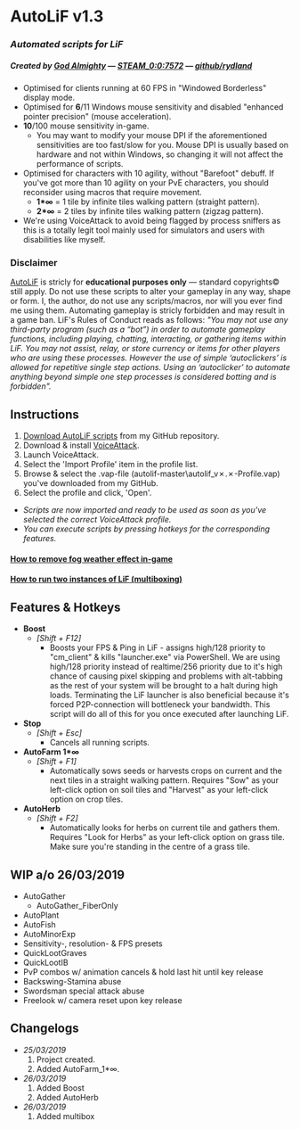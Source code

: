 # AutoLiF  v1.3
### _*Automated scripts for LiF*_ 
##### _*Created by [God Almighty](https://i.kym-cdn.com/photos/images/original/001/171/120/b2d.jpg) — [STEAM_0:0:7572](https://steamcommunity.com/id/mcbenis/) — [github/rydland](https://github.com/rydland)*_
* Optimised for clients running at 60 FPS in "Windowed Borderless" display mode.
* Optimised for __6__/11 Windows mouse sensitivity and disabled "enhanced pointer precision" (mouse acceleration).
* __10__/100 mouse sensitivity in-game.
  * You may want to modify your mouse DPI if the aforementioned sensitivities are too fast/slow for you. Mouse DPI is usually based on hardware and not within Windows, so changing it will not affect the performance of scripts.
* Optimised for characters with 10 agility, without "Barefoot" debuff. If you've got more than 10 agility on your PvE characters, you should reconsider using macros that require movement.
  * __1*∞__ = 1 tile by infinite tiles walking pattern (straight pattern).
  * __2*∞__ = 2 tiles by infinite tiles walking pattern (zigzag pattern).
* We're using VoiceAttack to avoid being flagged by process sniffers as this is a totally legit tool mainly used for simulators and users with disabilities like myself.
### Disclaimer
[AutoLiF](https://github.com/rydland/autolif) is stricly for __educational purposes only__ — standard copyrights© still apply.
Do not use these scripts to alter your gameplay in any way, shape or form. I, the author, do not use any scripts/macros, nor will you ever find me using them. Automating gameplay is stricly forbidden and may result in a game ban. LiF's Rules of Conduct reads as follows: _"You may not use any third-party program (such as a “bot”) in order to automate gameplay functions, including playing, chatting, interacting, or gathering items within LiF. You may not assist, relay, or store currency or items for other players who are using these processes. However the use of simple ‘autoclickers’ is allowed for repetitive single step actions. Using an ‘autoclicker’ to automate anything beyond simple one step processes is considered botting and is forbidden"._
## Instructions
1. [Download AutoLiF scripts](https://github.com/rydland/autolif/archive/master.zip) from my GitHub repository.
2. Download & install [VoiceAttack](https://voiceattack.com/Default.aspx#download-1).
3. Launch VoiceAttack.
4. Select the 'Import Profile' item in the profile list.
5. Browse & select the .vap-file (autolif-master\autolif_v✗.✗-Profile.vap) you've downloaded from my GitHub.
6. Select the profile and click, 'Open'.
* _Scripts are now imported and ready to be used as soon as you've selected the correct VoiceAttack profile._
* _You can execute scripts by pressing hotkeys for the corresponding features._
#### [How to remove fog weather effect in-game](https://github.com/rydland/autolif/tree/master/remove_fog)
#### [How to run two instances of LiF (multiboxing)](https://github.com/rydland/autolif/tree/master/multibox)
## Features & Hotkeys
* __Boost__
  * _[Shift + F12]_
    * Boosts your FPS & Ping in LiF - assigns high/128 priority to "cm_client" & kills "launcher.exe" via PowerShell. We are using high/128 priority instead of realtime/256 priority due to it's high chance of causing pixel skipping and problems with alt-tabbing as the rest of your system will be brought to a halt during high loads. Terminating the LiF launcher is also beneficial because it's forced P2P-connection will bottleneck your bandwidth. This script will do all of this for you once executed after launching LiF.
* __Stop__
  * _[Shift + Esc]_
    * Cancels all running scripts.
* __AutoFarm 1*∞__
  * _[Shift + F1]_
    * Automatically sows seeds or harvests crops on current and the next tiles in a straight walking pattern. Requires "Sow" as your left-click option on soil tiles and "Harvest" as your left-click option on crop tiles.
* __AutoHerb__
  * _[Shift + F2]_
    * Automatically looks for herbs on current tile and gathers them. Requires "Look for Herbs" as your left-click option on grass tile. Make sure you're standing in the centre of a grass tile.
## WIP a/o 26/03/2019
* AutoGather
  * AutoGather_FiberOnly
* AutoPlant
* AutoFish
* AutoMinorExp
* Sensitivity-, resolution- & FPS presets
* QuickLootGraves
* QuickLootIB
* PvP combos w/ animation cancels & hold last hit until key release
* Backswing-Stamina abuse
* Swordsman special attack abuse
* Freelook w/ camera reset upon key release
## Changelogs
* _25/03/2019_
  1. Project created.
  2. Added AutoFarm_1*∞.
* _26/03/2019_
  1. Added Boost
  2. Added AutoHerb
* _26/03/2019_
  1. Added multibox

